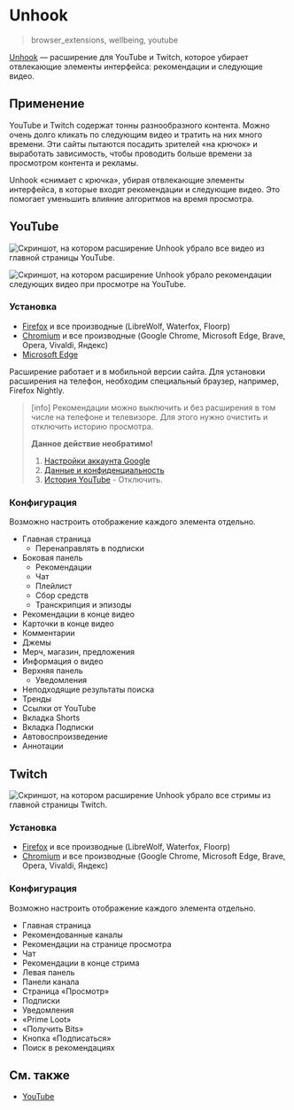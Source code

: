 # Unhook
> browser_extensions, wellbeing, youtube

[Unhook](https://unhook.app) — расширение для YouTube и Twitch, которое убирает
отвлекающие элементы интерфейса: рекомендации и следующие видео.

## Применение

YouTube и Twitch содержат тонны разнообразного контента. Можно очень долго
кликать по следующим видео и тратить на них много времени. Эти сайты пытаются
посадить зрителей «на крючок» и выработать зависимость, чтобы проводить больше
времени за просмотром контента и рекламы.

Unhook «снимает с крючка», убирая отвлекающие элементы интерфейса, в которые
входят рекомендации и следующие видео. Это помогает уменьшить влияние алгоритмов
на время просмотра.

## YouTube

![Скриншот, на котором расширение Unhook убрало все видео из главной страницы
YouTube.](/media/unhook.jpg)

![Скриншот, на котором расширение Unhook убрало рекомендации следующих видео
при просмотре на YouTube.](/media/unhook2.jpg)

### Установка

- [Firefox](https://addons.mozilla.org/ru/firefox/addon/youtube-recommended-videos)
и все производные (LibreWolf, Waterfox, Floorp)
- [Chromium](https://chrome.google.com/webstore/detail/unhook-remove-youtube-rec/khncfooichmfjbepaaaebmommgaepoid)
и все производные (Google Chrome, Microsoft Edge, Brave, Opera, Vivaldi, Яндекс)
- [Microsoft Edge](https://microsoftedge.microsoft.com/addons/detail/unhook-remove-youtube-r/hebpjnnclppdnfghdnmhgdljmjpfhggk)

Расширение работает и в мобильной версии сайта. Для установки расширения на
телефон, необходим специальный браузер, например, Firefox Nightly.

> [info]
> Рекомендации можно выключить и без расширения в том числе на
> телефоне и телевизоре. Для этого нужно очистить и отключить историю просмотра.
>
> **Данное действие необратимо!**
>
> 1. [Настройки аккаунта Google](https://myaccount.google.com)
> 2. [Данные и конфиденциальность](https://myaccount.google.com/data-and-privacy)
> 3. [История YouTube](https://myactivity.google.com/activitycontrols?settings=youtube) - Отключить.

### Конфигурация

Возможно настроить отображение каждого элемента отдельно.

- Главная страница
    - Перенаправлять в подписки
- Боковая панель
    - Рекомендации
    - Чат
    - Плейлист
    - Сбор средств
    - Транскрипция и эпизоды
- Рекомендации в конце видео
- Карточки в конце видео
- Комментарии
- Джемы
- Мерч, магазин, предложения
- Информация о видео
- Верхняя панель
    - Уведомления
- Неподходящие результаты поиска
- Тренды
- Ссылки от YouTube
- Вкладка Shorts
- Вкладка Подписки
- Автовоспроизведение
- Аннотации

## Twitch

![Скриншот, на котором расширение Unhook убрало все стримы из главной страницы
Twitch.](/media/unhook_twitch.jpg)

### Установка

- [Firefox](https://addons.mozilla.org/ru/firefox/addon/remove-twitch-recommendations)
и все производные (LibreWolf, Waterfox, Floorp)
- [Chromium](https://chrome.google.com/webstore/detail/remove-twitch-recommended/kgoadafofbfjlfofcogilchhnabiffnh)
и все производные (Google Chrome, Microsoft Edge, Brave, Opera, Vivaldi, Яндекс)

### Конфигурация

Возможно настроить отображение каждого элемента отдельно.

- Главная страница
- Рекомендованные каналы
- Рекомендации на странице просмотра
- Чат
- Рекомендации в конце стрима
- Левая панель
- Панели канала
- Страница «Просмотр»
- Подписки
- Уведомления
- «Prime Loot»
- «Получить Bits»
- Кнопка «Подписаться»
- Поиск в рекомендациях

## См. также
- [YouTube](/wiki/youtube.html)

